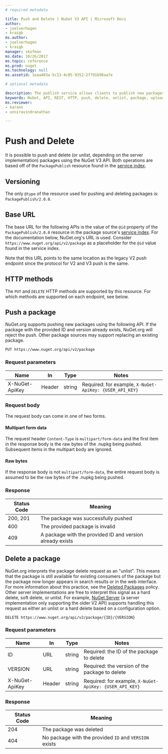 ```yaml
---
# required metadata 

title: Push and Delete | NuGet V3 API | Microsoft Docs
author:
- joelverhagen
- kraigb
ms.author:
- joelverhagen
- kraigb
manager: skofman
ms.date: 10/26/2017
ms.topic: reference
ms.prod: nuget
ms.technology: null
ms.assetid: 1eaa403a-5c13-4c05-9352-2f791b98aa7e

# optional metadata

description: The publish service allows clients to publish new packages and unlist or delete existing packages.
keywords: NuGet, API, REST, HTTP, push, delete, unlist, package, upload, create, hide
ms.reviewer:
- karann
- unniravindranathan

---
```


# Push and Delete

It is possible to push and delete (or unlist, depending on the server implementation) packages using the NuGet V3 API.
Both operations are based off of the `PackagePublish` resource found in the [service index](service-index.md).

## Versioning

The only `@type` of the resource used for pushing and deleting packages is: `PackagePublish/2.0.0`.

## Base URL

The base URL for the following APIs is the value of the `@id` property of the `PackagePublish/2.0.0` resource in the
package source's [service index](service-index.md). For the documentation below, NuGet.org's URL is used. Consider 
`https://www.nuget.org/api/v2/package` as a placeholder for the `@id` value found in the service index.

Note that this URL points to the same location as the legacy V2 push endpoint since the protocol for V2 and V3 push is
the same.

## HTTP methods

The `PUT` and `DELETE` HTTP methods are supported by this resource. For which methods are supported on each endpoint,
see below.

## Push a package

NuGet.org supports pushing new packages using the following API. If the package with the provided ID and version
already exists, NuGet.org will reject the push. Other package sources may support replacing an existing package.

```
PUT https://www.nuget.org/api/v2/package
```

### Request parameters

Name           | In     | Type   | Notes
-------------- | ------ | ------ | -----
X-NuGet-ApiKey | Header | string | Required: for example, `X-NuGet-ApiKey: {USER_API_KEY}`

### Request body

The request body can come in one of two forms.

#### Multipart form data

The request header `Content-Type` is `multipart/form-data` and the first item in the response body is the raw bytes of
the .nupkg being pushed. Subsequent items in the multipart body are ignored.

#### Raw bytes

If the response body is not `multipart/form-data`, the entire request body is assumed to be the raw bytes of the
.nupkg being pushed.

### Response

Status Code | Meaning
----------- | -------
200, 201    | The package was successfully pushed
400         | The provided package is invalid
409         | A package with the provided ID and version already exists

## Delete a package

NuGet.org interprets the package delete request as an "unlist". This means that the package is still available for
existing consumers of the package but the package now longer appears in search results or in the web interface. For
more information about this practice, see the
[Deleted Packages](https://docs.microsoft.com/en-us/nuget/policies/deleting-packages) policy. Other server
implementations are free to interpret this signal as a hard delete, soft delete, or unlist. For example,
[NuGet.Server](https://www.nuget.org/packages/NuGet.Server) (a server implementation only supporting the older V2 API)
supports handling this request as either an unlist or a hard delete based on a configuration option.

```
DELETE https://www.nuget.org/api/v2/package/{ID}/{VERSION}
```

### Request parameters

Name           | In     | Type   | Notes
-------------- | ------ | ------ | -----
ID             | URL    | string | Required: the ID of the package to delete
VERSION        | URL    | string | Required: the version of the package to delete
X-NuGet-ApiKey | Header | string | Required: for example, `X-NuGet-ApiKey: {USER_API_KEY}`

### Response

Status Code | Meaning
----------- | -------
204         | The package was deleted
404         | No package with the provided `ID` and `VERSION` exists
